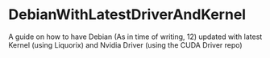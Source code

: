 # DebianWithLatestDriverAndKernel
A guide on how to have Debian (As in time of writing, 12) updated with latest Kernel (using Liquorix) and Nvidia Driver (using the CUDA Driver repo)
